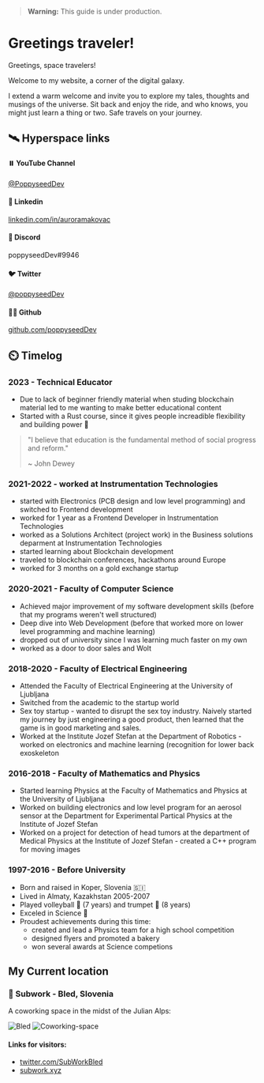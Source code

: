 > **Warning:** This guide is under production.


# Greetings traveler!
Greetings, space travelers!

Welcome to my website, a corner of the digital galaxy. 

I extend a warm welcome and invite you to explore my tales, thoughts and musings of the universe. Sit back and enjoy the ride, and who knows, you might just learn a thing or two. Safe travels on your journey.


## 🛰️ Hyperspace links 

#### ⏸️ YouTube Channel
[@PoppyseedDev](https://www.youtube.com/@PoppyseedDev)

#### 🔗 Linkedin
[linkedin.com/in/auroramakovac](https://www.linkedin.com/in/auroramakovac/)

#### 🤙 Discord
poppyseedDev#9946

#### 🐦 Twitter
[@poppyseedDev](https://twitter.com/poppyseedDev)

#### 🧑‍💻 Github
[github.com/poppyseedDev](https://github.com/poppyseedDev)


## ⏲️ Timelog

### 2023 - Technical Educator
* Due to lack of beginner friendly material when studing blockchain material led to me wanting to make better educational content 
* Started with a Rust course, since it gives people increadible flexibility and building power 💪

> "I believe that education is the fundamental method of social progress and reform."
>
> ~ John Dewey

### 2021-2022 - worked at Instrumentation Technologies
* started with Electronics (PCB design and low level programming) and switched to Frontend development
* worked for 1 year as a Frontend Developer in Instrumentation Technologies
* worked as a Solutions Architect (project work) in the Business solutions deparment at Instrumentation Technologies
* started learning about Blockchain development
* traveled to blockchain conferences, hackathons around Europe
* worked for 3 months on a gold exchange startup

### 2020-2021 - Faculty of Computer Science 
* Achieved major improvement of my software development skills (before that my programs weren't well structured)
* Deep dive into Web Development (before that worked more on lower level programming and machine learning)
* dropped out of university since I was learning much faster on my own
* worked as a door to door sales and Wolt

### 2018-2020 - Faculty of Electrical Engineering
* Attended the Faculty of Electrical Engineering at the University of Ljubljana
* Switched from the academic to the startup world
* Sex toy startup - wanted to disrupt the sex toy industry. Naively started my journey by just engineering a good product, then learned that the game is in good marketing and sales.
* Worked at the Institute Jozef Stefan at the Department of Robotics - worked on electronics and machine learning (recognition  for lower back exoskeleton
    
### 2016-2018 - Faculty of Mathematics and Physics
* Started learning Physics at the Faculty of Mathematics and Physics at the University of Ljubljana
* Worked on building electronics and low level program for an aerosol sensor at the Department for Experimental Partical Physics at the Institute of Jozef Stefan
* Worked on a project for detection of head tumors at the department of Medical Physics at the Institute of Jozef Stefan - created a C++ program for moving images

### 1997-2016 - Before University
* Born and raised in Koper, Slovenia 🇸🇮 
* Lived in Almaty, Kazakhstan 2005-2007
* Played volleyball 🏐 (7 years) and trumpet 🎺 (8 years)
* Exceled in Science 🔬
* Proudest achievements during this time:
	- created and lead a Physics team for a high school competition
	- designed flyers and promoted a bakery
	- won several awards at Science competions

## My Current location
### 📍 Subwork - Bled, Slovenia
A coworking space in the midst of the Julian Alps:

![Bled](/bled.jpeg)
![Coworking-space](/subwork.avif)


#### Links for visitors:
*   [twitter.com/SubWorkBled](https://twitter.com/subworkBled)
*   [subwork.xyz](https://subwork.xyz/)
